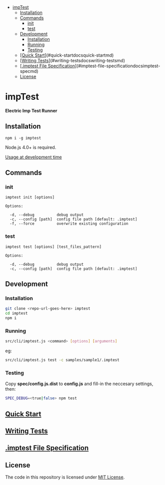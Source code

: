 <!-- START doctoc generated TOC please keep comment here to allow auto update -->
<!-- DON'T EDIT THIS SECTION, INSTEAD RE-RUN doctoc TO UPDATE -->


- [impTest](#imptest)
  - [Installation](#installation)
  - [Commands](#commands)
    - [init](#init)
    - [test](#test)
  - [Development](#development)
    - [Installation](#installation-1)
    - [Running](#running)
    - [Testing](#testing)
  - [[Quick Start](docs/quick-start.md)](#quick-startdocsquick-startmd)
  - [[Writing Tests](docs/writing-tests.md)](#writing-testsdocswriting-testsmd)
  - [[.imptest File Specification](docs/imptest-spec.md)](#imptest-file-specificationdocsimptest-specmd)
  - [License](#license)

<!-- END doctoc generated TOC please keep comment here to allow auto update -->

# impTest

**Electric Imp Test Runner**

## Installation

`npm i -g imptest`

Node.js 4.0+ is required.

[Usage at development time](#running)

## Commands

### init

```
imptest init [options]

Options:

  -d, --debug          debug output
  -c, --config [path]  config file path [default: .imptest]
  -f, --force          overwrite existing configuration
```

### test

```
imptest test [options] [test_files_pattern]

Options:

  -d, --debug          debug output
  -c, --config [path]  config file path [default: .imptest]
```

## Development

### Installation

```bash
git clone <repo-url-goes-here> imptest
cd imptest
npm i
```

### Running

```bash
src/cli/imptest.js <command> [options] [arguments]
```

eg:

```bash
src/cli/imptest.js test -c samples/sample1/.imptest
```

### Testing

Copy __spec/config.js.dist__ to __config.js__ and fill-in the neccesary settings, then:

```bash
SPEC_DEBUG=<true|false> npm test
```

## [Quick Start](docs/quick-start.md)

## [Writing Tests](docs/writing-tests.md)

## [.imptest File Specification](docs/imptest-spec.md)

## License

The code in this repository is licensed under [MIT License](https://github.com/electricimp/serializer/tree/master/LICENSE).
